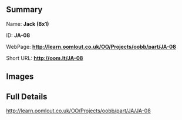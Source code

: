 

## Summary
 
Name: __Jack (8x1)__

ID: __JA-08__

WebPage: __http://learn.oomlout.co.uk/OO/Projects/oobb/part/JA-08__

Short URL: __http://oom.lt/JA-08__


## Images




## Full Details

 http://learn.oomlout.co.uk/OO/Projects/oobb/part/JA/JA-08

